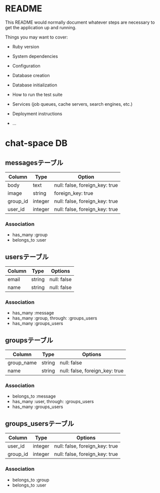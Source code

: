 # README

This README would normally document whatever steps are necessary to get the
application up and running.

Things you may want to cover:

* Ruby version

* System dependencies

* Configuration

* Database creation

* Database initialization

* How to run the test suite

* Services (job queues, cache servers, search engines, etc.)

* Deployment instructions

* ...

# chat-space DB
## messagesテーブル
|Column|Type|Option|
|------|----|------|
|body|text|null: false, foreign_key: true|
|image|string|foreign_key: true|
|group_id|integer|null: false, foreign_key: true|
|user_id|integer|null: false, foreign_key: true|

### Association
- has_many :group
- belongs_to :user

## usersテーブル
|Column|Type|Options|
|------|----|-------|
|email|string|null: false|
|name|string|null: false|

### Association
- has_many :message
- has_many :group, through:  :groups_users
- has_many :groups_users

## groupsテーブル
|Column|Type|Options|
|------|----|-------|
|group_name|string|null: false|
|name|string|null: false, foreign_key: true|

### Association
- belongs_to :message
- has_many :user, through:  :groups_users
- has_many :groups_users

## groups_usersテーブル
|Column|Type|Options|
|------|----|-------|
|user_id|integer|null: false, foreign_key: true|
|group_id|integer|null: false, foreign_key: true|

### Association
- belongs_to :group
- belongs_to :user
